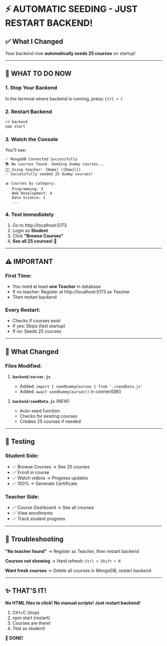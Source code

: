 # ⚡ AUTOMATIC SEEDING - JUST RESTART BACKEND!

## ✅ What I Changed

Your backend now **automatically seeds 25 courses** on startup!

---

## 🚀 WHAT TO DO NOW

### 1. Stop Your Backend
In the terminal where backend is running, press: `Ctrl + C`

### 2. Restart Backend
```bash
cd backend
npm start
```

### 3. Watch the Console
You'll see:
```
✅ MongoDB Connected Successfully
📚 No courses found. Seeding dummy courses...
👨‍🏫 Using teacher: [Name] ([Email])
✅ Successfully seeded 25 dummy courses!

📊 Courses by category:
   Programming: 3
   Web Development: 4
   Data Science: 1
   ...
```

### 4. Test Immediately
1. Go to http://localhost:5173
2. Login as **Student**
3. Click **"Browse Courses"**
4. **See all 25 courses!** 🎉

---

## ⚠️ IMPORTANT

### First Time:
- You need at least **one Teacher** in database
- If no teacher: Register at http://localhost:5173 as Teacher
- Then restart backend

### Every Restart:
- Checks if courses exist
- If yes: Skips (fast startup)
- If no: Seeds 25 courses

---

## 📁 What Changed

### Files Modified:
1. **`backend/server.js`**
   - Added: `import { seedDummyCourses } from './seedData.js'`
   - Added: `await seedDummyCourses()` in connectDB()

2. **`backend/seedData.js`** (NEW)
   - Auto-seed function
   - Checks for existing courses
   - Creates 25 courses if needed

---

## 🎯 Testing

### Student Side:
- ✅ Browse Courses → See 25 courses
- ✅ Enroll in course
- ✅ Watch videos → Progress updates
- ✅ 100% → Generate Certificate

### Teacher Side:
- ✅ Course Dashboard → See all courses
- ✅ View enrollments
- ✅ Track student progress

---

## 🔧 Troubleshooting

**"No teacher found"**
→ Register as Teacher, then restart backend

**Courses not showing**
→ Hard refresh: `Ctrl + Shift + R`

**Want fresh courses**
→ Delete all courses in MongoDB, restart backend

---

## ✨ THAT'S IT!

**No HTML files to click!**
**No manual scripts!**
**Just restart backend!**

1. Ctrl+C (stop)
2. npm start (restart)
3. Courses are there!
4. Test as student!

🎉 **DONE!**
